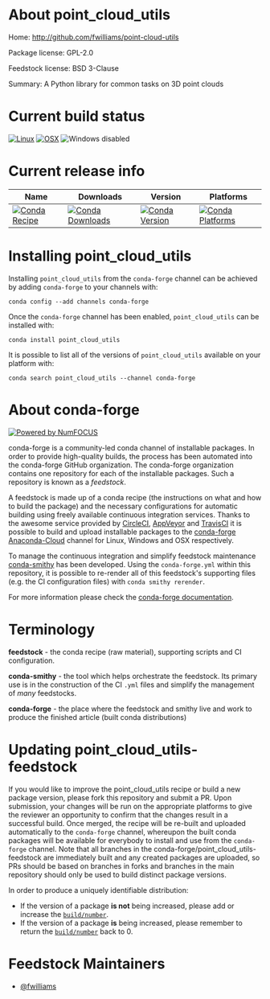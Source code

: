 <!--
# -*- mode: jinja -*-
-->

About point_cloud_utils
=======================

Home: http://github.com/fwilliams/point-cloud-utils

Package license: GPL-2.0

Feedstock license: BSD 3-Clause

Summary: A Python library for common tasks on 3D point clouds



Current build status
====================

[![Linux](https://img.shields.io/circleci/project/github/conda-forge/point_cloud_utils-feedstock/master.svg?label=Linux)](https://circleci.com/gh/conda-forge/point_cloud_utils-feedstock)
[![OSX](https://img.shields.io/travis/conda-forge/point_cloud_utils-feedstock/master.svg?label=macOS)](https://travis-ci.org/conda-forge/point_cloud_utils-feedstock)
![Windows disabled](https://img.shields.io/badge/Windows-disabled-lightgrey.svg)

Current release info
====================

| Name | Downloads | Version | Platforms |
| --- | --- | --- | --- |
| [![Conda Recipe](https://img.shields.io/badge/recipe-point_cloud_utils-green.svg)](https://anaconda.org/conda-forge/point_cloud_utils) | [![Conda Downloads](https://img.shields.io/conda/dn/conda-forge/point_cloud_utils.svg)](https://anaconda.org/conda-forge/point_cloud_utils) | [![Conda Version](https://img.shields.io/conda/vn/conda-forge/point_cloud_utils.svg)](https://anaconda.org/conda-forge/point_cloud_utils) | [![Conda Platforms](https://img.shields.io/conda/pn/conda-forge/point_cloud_utils.svg)](https://anaconda.org/conda-forge/point_cloud_utils) |

Installing point_cloud_utils
============================

Installing `point_cloud_utils` from the `conda-forge` channel can be achieved by adding `conda-forge` to your channels with:

```
conda config --add channels conda-forge
```

Once the `conda-forge` channel has been enabled, `point_cloud_utils` can be installed with:

```
conda install point_cloud_utils
```

It is possible to list all of the versions of `point_cloud_utils` available on your platform with:

```
conda search point_cloud_utils --channel conda-forge
```


About conda-forge
=================

[![Powered by NumFOCUS](https://img.shields.io/badge/powered%20by-NumFOCUS-orange.svg?style=flat&colorA=E1523D&colorB=007D8A)](http://numfocus.org)

conda-forge is a community-led conda channel of installable packages.
In order to provide high-quality builds, the process has been automated into the
conda-forge GitHub organization. The conda-forge organization contains one repository
for each of the installable packages. Such a repository is known as a *feedstock*.

A feedstock is made up of a conda recipe (the instructions on what and how to build
the package) and the necessary configurations for automatic building using freely
available continuous integration services. Thanks to the awesome service provided by
[CircleCI](https://circleci.com/), [AppVeyor](https://www.appveyor.com/)
and [TravisCI](https://travis-ci.org/) it is possible to build and upload installable
packages to the [conda-forge](https://anaconda.org/conda-forge)
[Anaconda-Cloud](https://anaconda.org/) channel for Linux, Windows and OSX respectively.

To manage the continuous integration and simplify feedstock maintenance
[conda-smithy](https://github.com/conda-forge/conda-smithy) has been developed.
Using the ``conda-forge.yml`` within this repository, it is possible to re-render all of
this feedstock's supporting files (e.g. the CI configuration files) with ``conda smithy rerender``.

For more information please check the [conda-forge documentation](https://conda-forge.org/docs/).

Terminology
===========

**feedstock** - the conda recipe (raw material), supporting scripts and CI configuration.

**conda-smithy** - the tool which helps orchestrate the feedstock.
                   Its primary use is in the construction of the CI ``.yml`` files
                   and simplify the management of *many* feedstocks.

**conda-forge** - the place where the feedstock and smithy live and work to
                  produce the finished article (built conda distributions)


Updating point_cloud_utils-feedstock
====================================

If you would like to improve the point_cloud_utils recipe or build a new
package version, please fork this repository and submit a PR. Upon submission,
your changes will be run on the appropriate platforms to give the reviewer an
opportunity to confirm that the changes result in a successful build. Once
merged, the recipe will be re-built and uploaded automatically to the
`conda-forge` channel, whereupon the built conda packages will be available for
everybody to install and use from the `conda-forge` channel.
Note that all branches in the conda-forge/point_cloud_utils-feedstock are
immediately built and any created packages are uploaded, so PRs should be based
on branches in forks and branches in the main repository should only be used to
build distinct package versions.

In order to produce a uniquely identifiable distribution:
 * If the version of a package **is not** being increased, please add or increase
   the [``build/number``](https://conda.io/docs/user-guide/tasks/build-packages/define-metadata.html#build-number-and-string).
 * If the version of a package **is** being increased, please remember to return
   the [``build/number``](https://conda.io/docs/user-guide/tasks/build-packages/define-metadata.html#build-number-and-string)
   back to 0.

Feedstock Maintainers
=====================

* [@fwilliams](https://github.com/fwilliams/)

